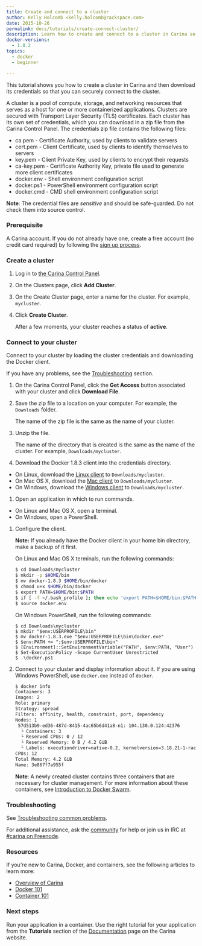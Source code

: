 ```yaml
---
title: Create and connect to a cluster
author: Kelly Holcomb <kelly.holcomb@rackspace.com>
date: 2015-10-26
permalink: docs/tutorials/create-connect-cluster/
description: Learn how to create and connect to a cluster in Carina so that you can start running your applications in containers
docker-versions:
  - 1.8.2
topics:
  - docker
  - beginner

---
```


This tutorial shows you how to create a cluster in Carina and then download its credentials so that you can securely connect to the cluster.

A cluster is a pool of compute, storage, and networking resources that serves as a host for one or more containerized applications. Clusters are secured with Transport Layer Security (TLS) certificates. Each cluster has its own set of credentials, which you can download in a zip file from the Carina Control Panel. The credentials zip file contains the following files:

* ca.pem - Certificate Authority, used by clients to validate servers
* cert.pem - Client Certificate, used by clients to identify themselves to servers
* key.pem - Client Private Key, used by clients to encrypt their requests
* ca-key.pem - Certificate Authority Key, private file used to generate more client certificates
* docker.env - Shell environment configuration script
* docker.ps1 - PowerShell environment configuration script
* docker.cmd - CMD shell environment configuration script

**Note**: The credential files are _sensitive_ and should be safe-guarded. Do not check them into source control.

### Prerequisite

A Carina account. If you do not already have one, create a free account (no credit card required) by following the [sign up process](https://app.getcarina.com/app/signupsignup).

### Create a cluster

1. Log in to [the Carina Control Panel](https://app.getcarina.com).

1. On the Clusters page, click **Add Cluster**.

1. On the Create Cluster page, enter a name for the cluster. For example, `mycluster`.

1. Click **Create Cluster**.

    After a few moments, your cluster reaches a status of **active**.

### Connect to your cluster

Connect to your cluster by loading the cluster credentials and downloading the Docker client.

If you have any problems, see the [Troubleshooting](#troubleshooting) section.

1. On the Carina Control Panel, click the **Get Access** button associated with your cluster and click **Download File**.

1. Save the zip file to a location on your computer. For example, the `Downloads` folder.

    The name of the zip file is the same as the name of your cluster.

1. Unzip the file.

    The name of the directory that is created is the same as the name of the cluster. For example, `Downloads/mycluster`.

1. Download the Docker 1.8.3 client into the credentials directory.
  - On Linux, download the [Linux client](https://get.docker.com/builds/Linux/x86_64/docker-1.8.3) to `Downloads/mycluster`.
  - On Mac OS X, download the [Mac client](https://get.docker.com/builds/Darwin/x86_64/docker-1.8.3) to `Downloads/mycluster`.
  - On Windows, download the [Windows client](https://get.docker.com/builds/Windows/x86_64/docker-1.8.3.exe) to `Downloads/mycluster`.

1. Open an application in which to run commands.
  - On Linux and Mac OS X, open a terminal.
  - On Windows, open a PowerShell.

1. Configure the client.

    **Note:** If you already have the Docker client in your home bin directory, make a backup of it first.

    On Linux and Mac OS X terminals, run the following commands:

    ```bash
    $ cd Downloads/mycluster
    $ mkdir -p $HOME/bin
    $ mv docker-1.8.3 $HOME/bin/docker
    $ chmod u+x $HOME/bin/docker
    $ export PATH=$HOME/bin:$PATH
    $ if [ -f ~/.bash_profile ]; then echo 'export PATH=$HOME/bin:$PATH' >> $HOME/.bash_profile; fi
    $ source docker.env
    ```

    On Windows PowerShell, run the following commands:

    ```
    $ cd Downloads\mycluster
    $ mkdir "$env:USERPROFILE\bin"
    $ mv docker-1.8.3.exe "$env:USERPROFILE\bin\docker.exe"
    $ $env:PATH += ";$env:USERPROFILE\bin"
    $ [Environment]::SetEnvironmentVariable("PATH", $env:PATH, "User")
    $ Set-ExecutionPolicy -Scope CurrentUser Unrestricted
    $ .\docker.ps1
    ```

1. Connect to your cluster and display information about it. If you are using Windows PowerShell, use `docker.exe` instead of `docker`.

    ```bash
    $ docker info
    Containers: 3
    Images: 2
    Role: primary
    Strategy: spread
    Filters: affinity, health, constraint, port, dependency
    Nodes: 1
     57d513b9-ed36-487d-8415-4ac65b6d41a8-n1: 104.130.0.124:42376
      └ Containers: 3
      └ Reserved CPUs: 0 / 12
      └ Reserved Memory: 0 B / 4.2 GiB
      └ Labels: executiondriver=native-0.2, kernelversion=3.18.21-1-rackos, operatingsystem=Debian GNU/Linux 7 (wheezy) (containerized), storagedriver=aufs
    CPUs: 12
    Total Memory: 4.2 GiB
    Name: 3e867f7a955f
    ```

    **Note**: A newly created cluster contains three containers that are necessary for cluster management. For more information about these containers, see [Introduction to Docker Swarm](/docs/tutorials/introduction-docker-swarm/).  

### Troubleshooting

See [Troubleshooting common problems](/docs/tutorials/troubleshooting/).

For additional assistance, ask the [community](https://community.getcarina.com/) for help or join us in IRC at [#carina on Freenode](http://webchat.freenode.net/?channels=carina).

### Resources

If you're new to Carina, Docker, and containers, see the following articles to learn more:

* [Overview of Carina](/docs/overview-of-carina/)
* [Docker 101](/docs/tutorials/docker-101/)
* [Container 101](/docs/tutorials/containers-101/)

### Next steps

Run your application in a container. Use the right tutorial for your application from the **Tutorials** section of the [Documentation](/docs/) page on the Carina website.
